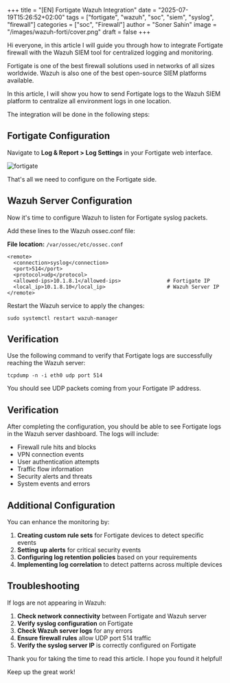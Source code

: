 +++
title = "[EN] Fortigate Wazuh Integration"
date = "2025-07-19T15:26:52+02:00"
tags = ["fortigate", "wazuh", "soc", "siem", "syslog", "firewall"]
categories = ["soc", "Firewall"]
author = "Soner Sahin"
image = "/images/wazuh-forti/cover.png"
draft = false
+++ 


Hi everyone, in this article I will guide you through how to integrate Fortigate firewall with the Wazuh SIEM tool for centralized logging and monitoring.

Fortigate is one of the best firewall solutions used in networks of all sizes worldwide. Wazuh is also one of the best open-source SIEM platforms available.

In this article, I will show you how to send Fortigate logs to the Wazuh SIEM platform to centralize all environment logs in one location.

The integration will be done in the following steps:

## **Fortigate Configuration**

Navigate to **Log & Report > Log Settings** in your Fortigate web interface.

![fortigate](/images/wazuh-forti/1.png)

That's all we need to configure on the Fortigate side.

## **Wazuh Server Configuration**

Now it's time to configure Wazuh to listen for Fortigate syslog packets.

Add these lines to the Wazuh ossec.conf file:

**File location:** `/var/ossec/etc/ossec.conf`

```
<remote>  
  <connection>syslog</connection>  
  <port>514</port>  
  <protocol>udp</protocol>                      
  <allowed-ips>10.1.8.1</allowed-ips>               # Fortigate IP
  <local_ip>10.1.8.10</local_ip>                    # Wazuh Server IP
</remote>
```

Restart the Wazuh service to apply the changes:

```
sudo systemctl restart wazuh-manager
```

## **Verification**

Use the following command to verify that Fortigate logs are successfully reaching the Wazuh server:

```
tcpdump -n -i eth0 udp port 514
```

You should see UDP packets coming from your Fortigate IP address.

## **Verification**

After completing the configuration, you should be able to see Fortigate logs in the Wazuh server dashboard. The logs will include:

- Firewall rule hits and blocks
- VPN connection events
- User authentication attempts
- Traffic flow information
- Security alerts and threats
- System events and errors

## **Additional Configuration**

You can enhance the monitoring by:

1. **Creating custom rule sets** for Fortigate devices to detect specific events
2. **Setting up alerts** for critical security events
3. **Configuring log retention policies** based on your requirements
4. **Implementing log correlation** to detect patterns across multiple devices

## **Troubleshooting**

If logs are not appearing in Wazuh:

1. **Check network connectivity** between Fortigate and Wazuh server
2. **Verify syslog configuration** on Fortigate
3. **Check Wazuh server logs** for any errors
4. **Ensure firewall rules** allow UDP port 514 traffic
5. **Verify the syslog server IP** is correctly configured on Fortigate

Thank you for taking the time to read this article. I hope you found it helpful!

Keep up the great work!
